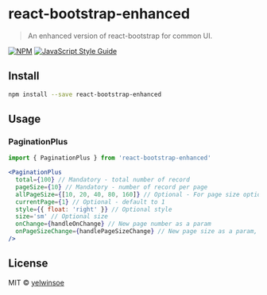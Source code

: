 # react-bootstrap-enhanced

> An enhanced version of react-bootstrap for common UI.

[![NPM](https://img.shields.io/npm/v/react-bootstrap-enhanced.svg)](https://www.npmjs.com/package/react-bootstrap-enhanced) [![JavaScript Style Guide](https://img.shields.io/badge/code_style-standard-brightgreen.svg)](https://standardjs.com)

## Install

```bash
npm install --save react-bootstrap-enhanced
```

## Usage
### PaginationPlus
```jsx
import { PaginationPlus } from 'react-bootstrap-enhanced'

<PaginationPlus 
  total={100} // Mandatory - total number of record
  pageSize={10} // Mandatory - number of record per page
  allPageSize={[10, 20, 40, 80, 160]} // Optional - For page size option Dropdown
  currentPage={1} // Optional - default to 1
  style={{ float: 'right' }} // Optional style
  size='sm' // Optional size
  onChange={handleOnChange} // New page number as a param
  onPageSizeChange={handlePageSizeChange} // New page size as a param, this is need for page size Dropdown
/>
```

## License

MIT © [yelwinsoe](https://github.com/yelwinsoe)
